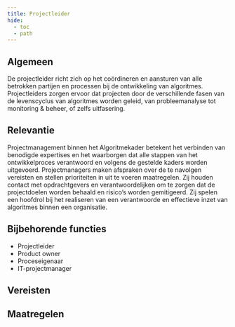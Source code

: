 ```yaml
---
title: Projectleider
hide:
  - toc
  - path
---
```


## Algemeen
De projectleider richt zich op het coördineren en aansturen van alle betrokken partijen en processen bij de ontwikkeling van algoritmes. Projectleiders zorgen ervoor dat projecten door de verschillende fasen van de levenscyclus van algoritmes worden geleid, van probleemanalyse tot monitoring & beheer, of zelfs uitfasering.

## Relevantie
Projectmanagement binnen het Algoritmekader betekent het verbinden van benodigde expertises en het waarborgen dat alle stappen van het ontwikkelproces verantwoord en volgens de gestelde kaders worden uitgevoerd. Projectmanagers maken afspraken over de te navolgen vereisten en stellen prioriteiten in uit te voeren maatregelen. Zij houden contact met opdrachtgevers en verantwoordelijken om te zorgen dat de projectdoelen worden behaald en risico’s worden gemitigeerd. Zij spelen een hoofdrol bij het realiseren van een verantwoorde en effectieve inzet van algoritmes binnen een organisatie.

## Bijbehorende functies
-	Projectleider
-	Product owner
-	Proceseigenaar
-	IT-projectmanager

## Vereisten

<!-- list_vereisten rollen/projectleider no-rol no-levenscyclus no-search no-onderwerp -->

## Maatregelen

<!-- list_maatregelen rollen/projectleider no-rol no-levenscyclus no-search no-onderwerp -->
